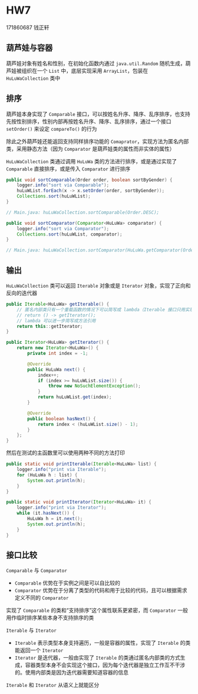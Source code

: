 # HW7

171860687 钱正轩

## 葫芦娃与容器

葫芦娃对象有姓名和性别，在初始化函数内通过 `java.util.Random` 随机生成，葫芦娃被组织在一个 `List` 中，底层实现采用 `ArrayList`，包装在 `HuLuWaCollection` 类中

## 排序

葫芦娃本身实现了 `Comparable` 接口，可以按姓名升序、降序、乱序排序，也支持先按性别排序，性别内部再按姓名升序、降序、乱序排序，通过一个接口 `setOrder()` 来设定 `compareTo()` 的行为

除此之外葫芦娃还能返回支持同样排序功能的 `Comaprator`，实现方法为匿名内部类，采用静态方法（因为 `Comparator` 是葫芦娃类的属性而非实体的属性）

`HuLuWaCollection` 类通过调用 `HuLuWa` 类的方法进行排序，或是通过实现了 `Comparable` 直接排序，或是传入 `Comparator` 进行排序

```java
public void sortComparable(Order order, boolean sortByGender) {
    logger.info("sort via Comparable");
    huLuWList.forEach(x -> x.setOrder(order, sortByGender));
    Collections.sort(huLuWList);
}

// Main.java: huLuWaCollection.sortComparable(Order.DESC);

public void sortComparator(Comparator<HuLuWa> comparator) {
    logger.info("sort via Comparator");
    Collections.sort(huLuWList, comparator);
}

// Main.java: huLuWaCollection.sortComparator(HuLuWa.getComparator(Order.DESC));
```

## 输出

`HuLuWaCollection` 类可以返回 `Iterable` 对象或是 `Iterator` 对象，实现了正向和反向的迭代器

```java
public Iterable<HuLuWa> getIterable() {
    // 匿名内部类只有一个重载函数的情况下可以简写成 lambda（Iterable 接口只用实现 iterator() 方法）
    // return () -> getIterator();
    // lambda 可以进一步简写成方法引用
    return this::getIterator;
}

public Iterator<HuLuWa> getIterator() {
    return new Iterator<HuLuWa>() {
        private int index = -1;

        @Override
        public HuLuWa next() {
            index++;
            if (index >= huLuWList.size()) {
                throw new NoSuchElementException();
            }
            return huLuWList.get(index);
        }

        @Override
        public boolean hasNext() {
            return index < (huLuWList.size() - 1);
        }
    };
}
```

然后在测试的主函数里可以使用两种不同的方法打印

```java
public static void printIterable(Iterable<HuLuWa> list) {
    logger.info("print via Iterable");
    for (HuLuWa h : list) {
        System.out.println(h);
    }
}

public static void printIterator(Iterator<HuLuWa> it) {
    logger.info("print via Iterator");
    while (it.hasNext()) {
        HuLuWa h = it.next();
        System.out.println(h);
    }
}
```

## 接口比较

`Comparable` 与 `Comparator`

* `Comparable` 优势在于实例之间是可以自比较的
* `Comparator` 优势在于分离了类型的代码和用于比较的代码，且可以根据需求定义不同的 `Comparator`

实现了 `Comparable` 的类和“支持排序”这个属性联系更紧密，而 `Comparator` 一般用作临时排序某些本身不支持排序的类

`Iterable` 与 `Iterator`

* `Iterable` 表示类型本身支持遍历，一般是容器的属性，实现了 `Iterable` 的类能返回一个 `Iterator`
* `Iterator` 是迭代器，一般由实现了 `Iterable` 的类通过匿名内部类的方式生成，容器类型本身不会实现这个接口，因为每个迭代器是独立工作互不干涉的。使用内部类是因为迭代器需要知道容器的信息

`Iterable` 和 `Iterator` 从语义上就能区分